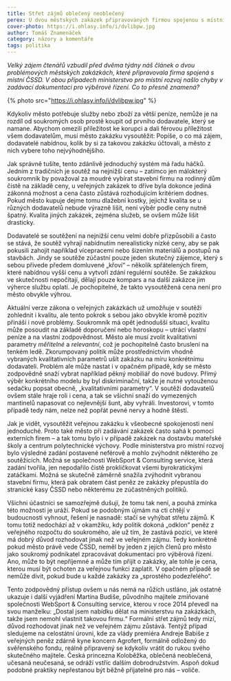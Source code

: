 ```yaml
---
title: Střet zájmů oblečený neoblečený
perex: U dvou městských zakázek připravovaných firmou spojenou s místní ČSSD našlo ministerstvo pro místní rozvoj chyby v zadávací dokumentaci pro výběrové řízení. Co to přesně znamená?
cover-photo: https://i.ohlasy.info/i/dvlibpw.jpg
author: Tomáš Znamenáček
category: názory a komentáře
tags: politika
---
```


*Velký zájem čtenářů vzbudil před dvěma týdny náš článek o dvou problémových městských zakázkách, které připravovala firma spojená s místní ČSSD. V obou případech ministerstvo pro místní rozvoj našlo chyby v zadávací dokumentaci pro výběrové řízení. Co to přesně znamená?*

{% photo src="https://i.ohlasy.info/i/dvlibpw.jpg" %}

Kdykoliv město potřebuje služby nebo zboží za větší peníze, nemůže je na rozdíl od soukromých osob prostě koupit od prvního dodavatele, který se namane. Abychom omezili příležitost ke korupci a dali férovou příležitost všem dodavatelům, musí město zakázku vysoutěžit: Popíše, o co má zájem, dodavatelé nabídnou, kolik by si za takovou zakázku účtovali, a město z nich vybere toho nejvýhodnějšího.

Jak správně tušíte, tento zdánlivě jednoduchý systém má řadu háčků. Jedním z tradičních je soutěž na nejnižší cenu – zatímco jen málokterý soukromník by považoval za moudré vybírat stavební firmu na rodinný dům čistě na základě ceny, u veřejných zakázek to dříve byla dokonce jediná zákonná možnost a cena často zůstává rozhodujícím kritériem dodnes. Pokud město kupuje dejme tomu dlažební kostky, jejichž kvalita se u různých dodavatelů nebude výrazně lišit, není výběr podle ceny nutně špatný. Kvalita jiných zakázek, zejména služeb, se ovšem může lišit drasticky.

Dodavatelé se soutěžení na nejnižší cenu velmi dobře přizpůsobili a často se stává, že soutěž vyhrají nabídnutím nerealisticky nízké ceny, aby se pak pokusili zahojit například vícepracemi nebo šizením materiálů a postupů na stavbách. Jindy se soutěže zúčastní pouze jeden skutečný zájemce, který s sebou přivede předem domluvené „křoví“ – několik spřátelených firem, které nabídnou vyšší cenu a vytvoří zdání regulérní soutěže. Se zakázkou ve skutečnosti nepočítají, dělají pouze kompars a na další zakázce jim výherce službu oplatí. Je pochopitelné, že takto vysoutěžená cena není pro město obvykle výhrou.

Aktuální verze zákona o veřejných zakázkách už umožňuje v soutěži zohlednit i kvalitu, ale tento pokrok s sebou jako obvykle kromě pozitiv přináší i nové problémy. Soukromník má opět jednodušší situaci, kvalitu může posoudit na základě doporučení nebo horoskopu – utrácí vlastní peníze a na vlastní zodpovědnost. Město ale musí zvolit kvalitativní parametry *měřitelné* a *relevantní*, což je pochopitelně často bruslení na tenkém ledě. Zkorumpovaný politik může prostřednictvím vhodně vybraných kvalitativních parametrů ušít zakázku na míru konkrétnímu dodavateli. Problém ale může nastat i v opačném případě, kdy se město zodpovědně snaží vybrat například pěkný mobiliář do nové budovy. Přímý výběr konkrétního modelu by byl diskriminační, takže je nutné vytouženou sedačku popsat obecně, „kvalitativními parametry“. V soutěži dodavatelů ovšem stále hraje roli i cena, a tak se všichni snaží do vymezených mantinelů napasovat co nejlevnější šunt, aby vyhráli. Investorovi, v tomto případě tedy nám, nelze než popřát pevné nervy a hodně štěstí.

Jak je vidět, vysoutěžit veřejnou zakázku k všeobecné spokojenosti není jednoduché. Proto také město při zadávání zakázek často sahá k pomoci externích firem – a tak tomu bylo i v případě zakázek na dostavbu mateřské školy a centrum polytechnické výchovy. Podle ministerstva pro místní rozvoj bylo výsledné zadání postavené neférově a mohlo zvýhodnit některého ze soutěžících. Možná se společnosti WebSport & Consulting service, která zadání tvořila, jen nepodařilo čistě prokličkovat všemi byrokratickými zatáčkami. Možná se skutečně záměrně snažila zvýhodnit vybranou stavební firmu, která pak obratem část peněz ze zakázky přepustila do stranické kasy ČSSD nebo některému ze zúčastněných politiků.

Všichni účastníci se samozřejmě dušují, že tomu tak není, a pouhá zmínka této možnosti je uráží. Pokud se podobným újmám na cti chtějí v budoucnosti vyhnout, řešení je nasnadě: stačí se vyhýbat střetu zájmů. K tomu totiž nedochází až v okamžiku, kdy politik dokoná „odklon“ peněz z veřejného rozpočtu do soukromého, ale už tím, že zastává pozici, ve které má dobrý důvod rozhodovat jinak než ve veřejném zájmu. Tedy konkrétně pokud město právě vede ČSSD, neměl by jeden z jejích členů pro město jako soukromý podnikatel zpracovávat dokumentaci pro výběrová řízení. Ano, může to být nepříjemné a může tím přijít o zakázky, ale tohle je cena, kterou musí být ochoten za veřejnou funkci zaplatit. V opačném případě se nemůže divit, pokud bude u každé zakázky za „sprostého podezřelého“.

Tento zodpovědný přístup ovšem u nás nemá na růžích ustláno, jak ostatně ukazuje i další vyjádření Martina Budiše, původního majitele zmiňované společnosti WebSport & Consulting service, kterou v roce 2014 převedl na svou manželku: „Dostal jsem nabídku dělat na ministerstvu na zakázkách, takže jsem nemohl vlastnit takovou firmu.“ Formální střet zájmů tedy mizí, důvod rozhodovat jinak než ve veřejném zájmu zůstává. Tentýž případ sledujeme na celostátní úrovni, kde za vlády premiéra Andreje Babiše z veřejných peněz zdárně kyne koncern Agrofert, formálně odložený do svěřenského fondu, reálně připravený se kdykoliv vrátit do rukou svého skutečného majitele. Česká princezna Koloběžka, oblečená neoblečená, učesaná neučesaná, se odráží vstříc dalším dobrodružstvím. Aspoň dokud podobné praktiky nepřestanou být běžně přijatelné pro nás – voliče.
